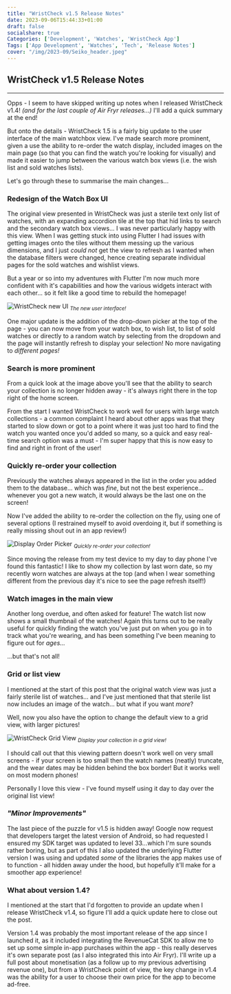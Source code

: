 ```yaml
---
title: "WristCheck v1.5 Release Notes"
date: 2023-09-06T15:44:33+01:00
draft: false
socialshare: true
Categories: ['Development', 'Watches', 'WristCheck App']
Tags: ['App Development', 'Watches', 'Tech', 'Release Notes']
cover: "/img/2023-09/Seiko_header.jpeg"
---
```


## WristCheck v1.5 Release Notes
---
Opps - I seem to have skipped writing up notes when I released WristCheck v1.4! _(and for the last couple of Air Fryr releases...)_  I'll add a quick summary at the end!

But onto the details - WristCheck 1.5 is a fairly big update to the user interface of the main watchbox view. I've made search more prominent, given a use the ability to re-order the watch display, included images on the main page (so that you can find the watch you're looking for visually) and made it easier to jump between the various watch box views (i.e. the wish list and sold watches lists).

Let's go through these to summarise the main changes...

### Redesign of the Watch Box UI

The original view presented in WristCheck was just a sterile text only list of watches, with an expanding accordion tile at the top that hid links to search and the secondary watch box views... I was never particularly happy with this view. When I was getting stuck into using Flutter I had issues with getting images onto the tiles without them messing up the various dimensions, and I just _could not_ get the view to refresh as I wanted when the database filters were changed, hence creating separate individual pages for the sold watches and wishlist views.

But a year or so into my adventures with Flutter I'm now much more confident with it's capabilities and how the various widgets interact with each other... so it felt like a good time to rebuild the homepage!

![WristCheck new UI](/img/2023-09/dark_listview.jpg)
<sub>_The new user interface!_</sub>

One major update is the addition of the drop-down picker at the top of the page - you can now move from your watch box, to wish list, to list of sold watches or directly to a random watch by selecting from the dropdown and the page will instantly refresh to display your selection! No more navigating to _different pages!_



### Search is more prominent
From a quick look at the image above you'll see that the ability to search your collection is no longer hidden away - it's always right there in the top right of the home screen.

From the start I wanted WristCheck to work well for users with large watch collections - a common complaint I heard about other apps was that they started to slow down or got to a point where it was just too hard to find the watch you wanted once you'd added so many, so a quick and easy real-time search option was a must - I'm super happy that this is now easy to find and right in front of the user!


### Quickly re-order your collection

Previously the watches always appeared in the list in the order you added them to the database... which was _fine_, but not the best experience... whenever you got a new watch, it would always be the last one on the screen!

Now I've added the ability to re-order the collection on the fly, using one of several options (I restrained myself to avoid overdoing it, but if something is really missing shout out in an app review!)

![Display Order Picker](/img/2023-09/display_order.jpg)
<sub>_Quickly re-order your collection!_</sub>

Since moving the release from my test device to my day to day phone I've found this fantastic! I like to show my collection by last worn date, so my recently worn watches are always at the top (and when I wear something different from the previous day it's nice to see the page refresh itself!)

### Watch images in the main view

Another long overdue, and often asked for feature! The watch list now shows a small thumbnail of the watches! Again this turns out to be really useful for quickly finding the watch you've just put on when you go in to track what you're wearing, and has been something I've been meaning to figure out for _ages..._

...but that's not all!

### Grid or list view

I mentioned at the start of this post that the original watch view was just a fairly sterile list of watches... and I've just mentioned that that sterile list now includes an image of the watch... but what if you want _more_?

Well, now you also have the option to change the default view to a grid view, with larger pictures!

![WristCheck Grid View](/img/2023-09/light_gridview.jpg)
<sub>_Display your collection in a grid view!_</sub>

I should call out that this viewing pattern doesn't work well on very small screens - if your screen is too small then the watch names (neatly) truncate, and the wear dates may be hidden behind the box border! But it works well on most modern phones!

Personally I love this view - I've found myself using it day to day over the original list view!


### _"Minor Improvements"_

The last piece of the puzzle for v1.5 is hidden away! Google now request that developers target the latest version of Android, so had requested I ensured my SDK target was updated to level 33...which I'm sure sounds rather boring, but as part of this I also updated the underlying Flutter version I was using and updated _some_ of the libraries the app makes use of to function - all hidden away under the hood, but hopefully it'll make for a smoother app experience!

### What about version 1.4?

I mentioned at the start that I'd forgotten to provide an update when I release WristCheck v1.4, so figure I'll add a quick update here to close out the post.

Version 1.4 was probably the most important release of the app since I launched it, as it included integrating the RevenueCat SDK to allow me to set up some simple in-app purchases within the app - this really deserves it's own separate post (as I also integrated this into Air Fryr). I'll write up a full post about monetisation (as a follow up to my previous advertising revenue one), but from a WristCheck point of view, the key change in v1.4 was the ability for a user to choose their own price for the app to become ad-free.
